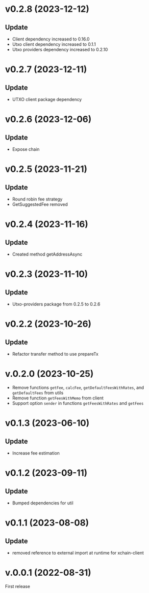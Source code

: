 # v0.2.8 (2023-12-12)

## Update

- Client dependency increased to 0.16.0
- Utxo client dependency increased to 0.1.1
- Utxo providers dependency increased to 0.2.10

# v0.2.7 (2023-12-11)

## Update

- UTXO client package dependency

# v0.2.6 (2023-12-06)

## Update

- Expose chain

# v0.2.5 (2023-11-21)

## Update

- Round robin fee strategy
- GetSuggestedFee removed

# v0.2.4 (2023-11-16)

## Update

- Created method getAddressAsync

# v0.2.3 (2023-11-10)

## Update

- Utxo-providers package from 0.2.5 to 0.2.6

# v0.2.2 (2023-10-26)

## Update

- Refactor transfer method to use prepareTx

# v.0.2.0 (2023-10-25)

- Remove functions `getFee`, `calcFee`, `getDefaultFeesWithRates`, and `getDefaultFees` from utils
- Remove function `getFeesWithMemo` from client
- Support option `sender` in functions `getFeesWithRates` and `getFees`

# v0.1.3 (2023-06-10)

## Update

- Increase fee estimation

# v0.1.2 (2023-09-11)

## Update

- Bumped dependencies for util

# v0.1.1 (2023-08-08)

## Update

- removed reference to external import at runtime for xchain-client

# v.0.0.1 (2022-08-31)

First release
